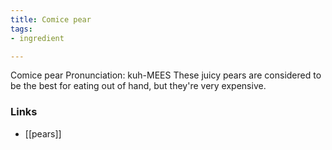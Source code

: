 ```yaml
---
title: Comice pear
tags:
- ingredient

---
```

Comice pear Pronunciation: kuh-MEES These juicy pears are considered to be the best for eating out of hand, but they're very expensive.

### Links

* [[pears]]
